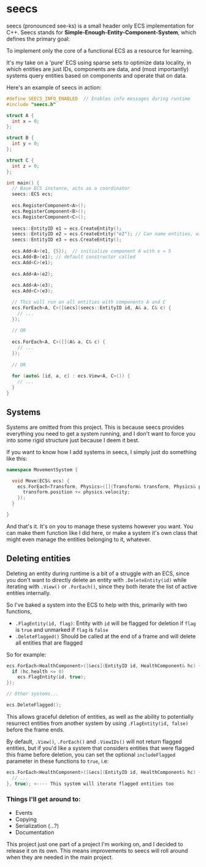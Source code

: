 # seecs

seecs (pronounced see-ks) is a small header only ECS implementation for C++. Seecs stands for **Simple-Enough-Entity-Component-System**, which defines the primary goal:

To implement only the core of a functional ECS as a resource for learning. 

It's my take on a 'pure' ECS using sparse sets to optimize data locality, in which entities are just IDs, components are data, and (most importantly) systems query entities based on components and operate that on data.

Here's an example of seecs in action:
```cpp
#define SEECS_INFO_ENABLED  // Enables info messages during runtime
#include "seecs.h"

struct A {
  int x = 0;
};

struct B {
  int y = 0;
};

struct C {
  int z = 0;
};

int main() {
  // Base ECS instance, acts as a coordinator
  seecs::ECS ecs;
  
  ecs.RegisterComponent<A>();
  ecs.RegisterComponent<B>();
  ecs.RegisterComponent<C>();
  
  seecs::EntityID e1 = ecs.CreateEntity();
  seecs::EntityID e2 = ecs.CreateEntity("e2"); // Can name entities, will reflect in debug messages
  seecs::EntityID e3 = ecs.CreateEntity();
  
  ecs.Add<A>(e1, {5});  // initialize component A with x = 5
  ecs.Add<B>(e1); // default constructor called
  ecs.Add<C>(e1);
  
  ecs.Add<A>(e2);
  
  ecs.Add<A>(e3);
  ecs.Add<C>(e3);

  // This will run on all entities with components A and C
  ecs.ForEach<A, C>([&ecs](seecs::EntityID id, A& a, C& c) {
    // ...
  });
  
  // OR
  
  ecs.ForEach<A, C>([](A& a, C& c) {
    // ...
  });
  
  // OR
  
  for (auto& [id, a, c] : ecs.View<A, C>()) {
    // ...
  }
}
```

## Systems

Systems are omitted from this project. This is because seecs provides everything you need to get a system running, and I don't want to force you into some rigid structure just because I deem it best.

If you want to know how I add systems in seecs, I simply just do something like this:
```cpp
namespace MovementSystem {

  void Move(ECS& ecs) {
    ecs.ForEach<Transform, Physics>([](Transform& transform, Physics& physics) {
      transform.position += physics.velocity;
    });
  }

}
```

And that's it. It's on you to manage these systems however you want. You can make them function like I did here, or make a system it's own class that might even manage the entities belonging to it, whatever.

## Deleting entities

Deleting an entity during runtime is a bit of a struggle with an ECS, since you don't want to directly delete an entity with `.DeleteEntity(id)` while iterating with `.View()` or `.ForEach()`, since they both iterate the list of active entities internally.

So I've baked a system into the ECS to help with this, primarily with two functions,
- `.FlagEntity(id, flag)`: Entity with `id` will be flagged for deletion if `flag` is `true` and unmarked if `flag` is `false`
- `.DeleteFlagged()` Should be called at the end of a frame and will delete all entities that are flagged

So for example:
```cpp
ecs.ForEach<HealthComponent>([&ecs](EntityID id, HealthComponent& hc) {
  if (hc.health <= 0)
    ecs.FlagEntity(id, true);   
});

// Other systems...

ecs.DeleteFlagged();
```

This allows graceful deletion of entities, as well as the ability to potentially resurrect entities from another system by using `.FlagEntity(id, false)` before the frame ends.

By default, `.View()`, `.ForEach()` and `.ViewIDs()` will not return flagged entities, but if you'd like a system that considers entities that were flagged this frame before deletion, you can set the optional `includeFlagged` parameter in these
functions to `true`, i.e:
```cpp
ecs.ForEach<HealthComponent>([&ecs](EntityID id, HealthComponent& hc) {
  // ...
}, true); <---- This system will iterate flagged entities too
```

### Things I'll get around to:

- Events
- Copying
- Serialization (...?)
- Documentation

This project just one part of a project I'm working on, and I decided to release it on its own. This means improvements to seecs will roll around when they are needed in the main project.
